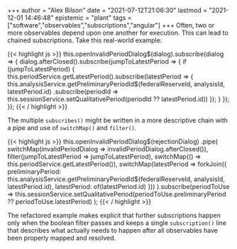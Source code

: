 +++
author = "Alex Bilson"
date = "2021-07-12T21:06:30"
lastmod = "2021-12-01 14:46:48"
epistemic = "plant"
tags = ["software","observables","subscriptions","angular"]
+++
Often, two or more observables depend upon one another for execution. This can lead to chained subscriptions. Take this real-world example:

{{< highlight js >}}
this.openInvalidPeriodDialog$(dialog).subscribe(dialog => {
  dialog.afterClosed().subscribe(jumpToLatestPeriod => {
    if (jumpToLatestPeriod) {
      this.periodService.getLatestPeriod().subscribe(latestPeriod => {
        this.analysisService.getPreliminaryPeriodId$(federalReserveId, analysisId, latestPeriod.id)
        .subscribe(periodId => this.sessionService.setQualitativePeriod(periodId ?? latestPeriod.id))
      });
    }
  });
});
{{< / highlight >}}

The multiple `subscribes()` might be written in a more descriptive chain with a pipe and use of `switchMap()` and `filter()`.

{{< highlight js >}}
this.openInvalidPeriodDialog$(rejectionDialog)
  .pipe(
      switchMap(invalidPeriodDialog => invalidPeriodDialog.afterClosed()),
      filter(jumpToLatestPeriod => jumpToLatestPeriod),
      switchMap(() => this.periodService.getLatestPeriod()),
      switchMap(latestPeriod => forkJoin({
          preliminaryPeriod: this.analysisService.getPreliminaryPeriodId$(federalReserveId, analysisId, latestPeriod.id),
          latestPeriod: of(latestPeriod.id)
      }))
  ).subscribe(periodToUse =>
      this.sessionService.setQualitativePeriod(periodToUse.preliminaryPeriod ?? periodToUse.latestPeriod)
  );
{{< / highlight >}}

The refactored example makes explicit that further subscriptions happen only when the boolean filter passes and keeps a single `subscription()` line that describes what actually needs to happen after all observables have been properly mapped and resolved.
